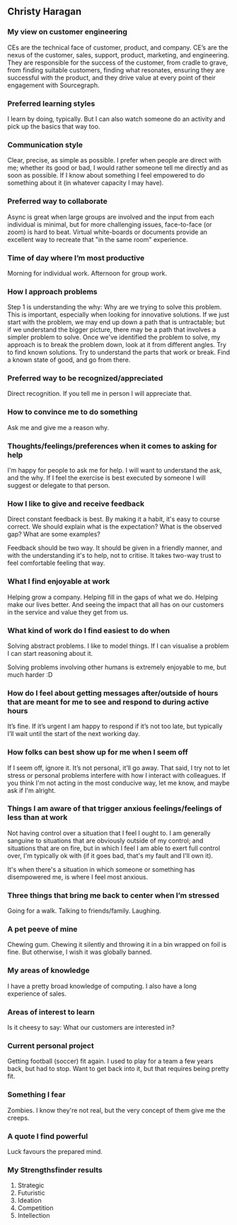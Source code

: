 ## Christy Haragan

### My view on customer engineering

CEs are the technical face of customer, product, and company. CE’s are the nexus of the customer, sales, support, product, marketing, and engineering. They are responsible for the success of the customer, from cradle to grave, from finding suitable customers, finding what resonates, ensuring they are successful with the product, and they drive value at every point of their engagement with Sourcegraph.

### Preferred learning styles

I learn by doing, typically. But I can also watch someone do an activity and pick up the basics that way too.

### Communication style

Clear, precise, as simple as possible. I prefer when people are direct with me; whether its good or bad, I would rather someone tell me directly and as soon as possible. If I know about something I feel empowered to do something about it (in whatever capacity I may have).  

### Preferred way to collaborate

Async is great when large groups are involved and the input from each individual is minimal, but for more challenging issues, face-to-face (or zoom) is hard to beat. Virtual white-boards or documents provide an excellent way to recreate that "in the same room" experience.

### Time of day where I’m most productive

Morning for individual work. Afternoon for group work.

### How I approach problems

Step 1 is understanding the why: Why are we trying to solve this problem. This is important, especially when looking for innovative solutions. If we just start with the problem, we may end up down a path that is untractable; but if we understand the bigger picture, there may be a path that involves a simpler problem to solve.
Once we've identified the problem to solve, my approach is to break the problem down, look at it from different angles. Try to find known solutions. Try to understand the parts that work or break. Find a known state of good, and go from there.

### Preferred way to be recognized/appreciated

Direct recognition. If you tell me in person I will appreciate that.

### How to convince me to do something

Ask me and give me a reason why.

### Thoughts/feelings/preferences when it comes to asking for help

I'm happy for people to ask me for help. I will want to understand the ask, and the why. If I feel the exercise is best executed by someone I will suggest or delegate to that person.

### How I like to give and receive feedback

Direct constant feedback is best. By making it a habit, it's easy to course correct. We should explain what is the expectation? What is the observed gap? What are some examples? 

Feedback should be two way. It should be given in a friendly manner, and with the understanding it's to help, not to critise. It takes two-way trust to feel comfortable feeling that way.

### What I find enjoyable at work

Helping grow a company. Helping fill in the gaps of what we do. Helping make our lives better. And seeing the impact that all has on our customers in the service and value they get from us.

### What kind of work do I find easiest to do when

Solving abstract problems. I like to model things. If I can visualise a problem I can start reasoning about it.

Solving problems involving other humans is extremely enjoyable to me, but much harder :D

### How do I feel about getting messages after/outside of hours that are meant for me to see and respond to during active hours

It’s fine. If it’s urgent I am happy to respond if it’s not too late, but typically I’ll wait until the start of the next working day.

### How folks can best show up for me when I seem off

If I seem off, ignore it. It’s not personal, it’ll go away. That said, I try not to let stress or personal problems interfere with how I interact with colleagues. If you think I'm not acting in the most conducive way, let me know, and maybe ask if I'm alright.

### Things I am aware of that trigger anxious feelings/feelings of less than at work

Not having control over a situation that I feel I ought to. I am generally sanguine to situations that are obviously outside of my control; and situations that are on fire, but in which I feel I am able to exert full control over, I'm typically ok with (if it goes bad, that's my fault and I'll own it).

It's when there's a situation in which someone or something has disempowered me, is where I feel most anxious.

### Three things that bring me back to center when I’m stressed

Going for a walk. Talking to friends/family. Laughing.

### A pet peeve of mine

Chewing gum. Chewing it silently and throwing it in a bin wrapped on foil is fine. But otherwise, I wish it was globally banned.

### My areas of knowledge

I have a pretty broad knowledge of computing. I also have a long experience of sales.

### Areas of interest to learn

Is it cheesy to say: What our customers are interested in?

### Current personal project

Getting football (soccer) fit again. I used to play for a team a few years back, but had to stop. Want to get back into it, but that requires being pretty fit.

### Something I fear

Zombies. I know they're not real, but the very concept of them give me the creeps. 

### A quote I find powerful

Luck favours the prepared mind.

### My Strengthsfinder results

1. Strategic
2. Futuristic
3. Ideation
4. Competition
5. Intellection
